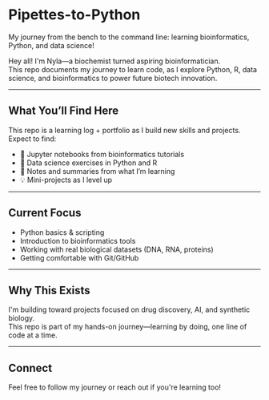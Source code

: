 # Pipettes-to-Python
My journey from the bench to the command line: learning bioinformatics, Python, and data science!


Hey all! I'm Nyla—a biochemist turned aspiring bioinformatician.  
This repo documents my journey to learn code, as I explore Python, R, data science, and bioinformatics to power future biotech innovation.

---

## What You’ll Find Here

This repo is a learning log + portfolio as I build new skills and projects.  
Expect to find:
- 🧬 Jupyter notebooks from bioinformatics tutorials
- 🔢 Data science exercises in Python and R
- 📓 Notes and summaries from what I’m learning
- 💡 Mini-projects as I level up

---

## Current Focus

- Python basics & scripting
- Introduction to bioinformatics tools
- Working with real biological datasets (DNA, RNA, proteins)
- Getting comfortable with Git/GitHub

---

## Why This Exists

I'm building toward projects focused on drug discovery, AI, and synthetic biology.  
This repo is part of my hands-on journey—learning by doing, one line of code at a time.

---

## Connect

Feel free to follow my journey or reach out if you're learning too!  
